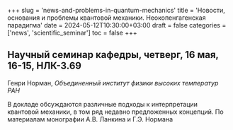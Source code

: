 +++
slug = 'news-and-problems-in-quantum-mechanics'
title = 'Новости, основания и проблемы квантовой механики. Неокопенгагенская парадигма'
date = 2024-05-12T10:30:00+03:00
draft = false
categories = ['news', 'scientific_seminar']
toc = false
+++

## Научный семинар кафедры, четверг, 16 мая, 16-15, НЛК-3.69

Генри Норман, *Объединенный институт физики высоких температур РАН*

В докладе обсуждаются различные подходы к интерпретации квантовой механики, в том ряд недавно предложенных концепций. 
По материалам монографии А.В. Ланкина и Г.Э. Нормана

<!--more-->


